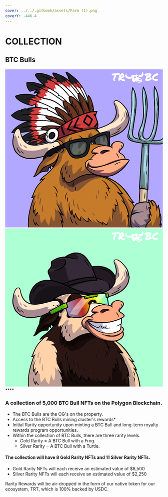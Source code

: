 ```yaml
---
cover: ../../.gitbook/assets/Farm (1).png
coverY: -446.4
---
```


# COLLECTION

## BTC Bulls

****![](../../.gitbook/assets/47.png)****![](../../.gitbook/assets/62.png)****

### **A collection of 5,000 BTC Bull NFTs on the Polygon Blockchain.**&#x20;

* The BTC Bulls are the OG's on the property.
* Access to the BTC Bulls mining cluster's rewards\*
* Initial Rarity opportunity upon minting a BTC Bull and long-term royalty rewards program opportunities.&#x20;
* &#x20;Within the collection of BTC Bulls, there are three rarity levels.
  * Gold Rarity = A BTC Bull with a Frog.
  * Silver Rarity = A BTC Bull with a Turtle.&#x20;

#### The collection will have 8 Gold Rarity NFTs and 11 Silver Rarity NFTs.

* Gold Rarity NFTs will each receive an estimated value of $8,500
* Silver Rarity NFTs will each receive an estimated value of $2,250&#x20;

Rarity Rewards will be air-dropped in the form of our native token for our ecosystem, TRT, which is 100% backed by USDC.&#x20;



